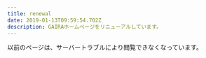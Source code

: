 ```yaml
---
title: renewal
date: 2019-01-13T09:59:54.702Z
description: GAIRAホームページをリニューアルしています。
---
```

以前のページは、サーバートラブルにより閲覧できなくなっています。
